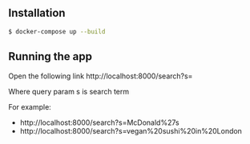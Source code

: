 ## Installation

```bash
$ docker-compose up --build
```

## Running the app

Open the following link
http://localhost:8000/search?s=

Where query param s is search term

For example:

- http://localhost:8000/search?s=McDonald%27s
- http://localhost:8000/search?s=vegan%20sushi%20in%20London